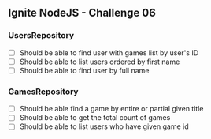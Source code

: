 ## Ignite NodeJS - Challenge 06

### UsersRepository
- [ ] Should be able to find user with games list by user's ID
- [ ] Should be able to list users ordered by first name
- [ ] Should be able to find user by full name

### GamesRepository
- [ ] Should be able find a game by entire or partial given title
- [ ] Should be able to get the total count of games
- [ ] Should be able to list users who have given game id